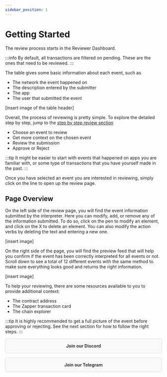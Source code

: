 ```yaml
---
sidebar_position: 1
---
```


# Getting Started

The review process starts in the Reviewer Dashboard. 

:::info
By default, all transactions are filtered on pending. These are the ones that need to be reviewed. 
:::

The table gives some basic information about each event, such as 
- The network the event happened on
- The description entered by the submitter
- The app 
- The user that submitted the event

[insert image of the table header]

Overall, the process of reviewing is pretty simple. To explore the detailed step by step, jump to the [step by step review section](./step-by-step-review.md)
- Choose an event to review
- Get more context on the chosen event
- Review the submission
- Approve or Reject

:::tip
It might be easier to start with events that happened on apps you are familiar with, or some type of transactions that you have yourself made in the past.
:::

Once you have selected an event you are interested in reviewing, simply click on the line to open up the review page.

## Page Overview

On the left side of the review page, you will find the event information submitted by the interpreter. Here you can modify, add, or remove any of the information submitted. 
To do so, click on the pen to modify an element, and click on the X to delete an element. You can also modify the action verbs by deleting the text and entering a new one. 

[insert image]

On the right side of the page, you will find the preview feed that will help you confirm if the event has been correctly interpreted for all events or not. Scroll down to see a total of 12 different events with the same method to make sure everything looks good and returns the right information.

[insert image]

To help your reviewing, there are some resources available to you to provide additional context:
- The contract address
- The Zapper transaction card
- The chain explorer

:::tip
It is highly recommended to get a full picture of the event before approving or rejecting. See the next section for how to follow the right steps.
:::

<div style="padding: 1em; margin: 1em 0; border: 1px solid #ddd; border-radius: 5px; background-color: #f9f9f9; text-align: center;">
  <a href="https://zapper.xyz/discord" style="text-decoration: none; color: #333;">
    <strong>Join our Discord</strong>
  </a>
</div>

<div style="padding: 1em; margin: 1em 0; border: 1px solid #ddd; border-radius: 5px; background-color: #f9f9f9; text-align: center;">
  <a href="https://t.me/+mAVxPRsA7bE3ZDkx" style="text-decoration: none; color: #333;">
    <strong>Join our Telegram</strong>
  </a>
</div>

